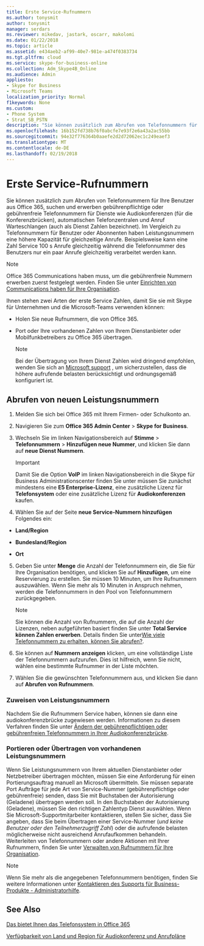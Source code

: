 ```yaml
---
title: Erste Service-Rufnummern
ms.author: tonysmit
author: tonysmit
manager: serdars
ms.reviewer: mikedav, jastark, oscarr, makolomi
ms.date: 01/22/2018
ms.topic: article
ms.assetid: e434aeb2-af99-40e7-981e-a474f0383734
ms.tgt.pltfrm: cloud
ms.service: skype-for-business-online
ms.collection: Adm_Skype4B_Online
ms.audience: Admin
appliesto:
- Skype for Business
- Microsoft Teams
localization_priority: Normal
f1keywords: None
ms.custom:
- Phone System
- Strat_SB_PSTN
description: "Sie können zusätzlich zum Abrufen von Telefonnummern für Ihre Benutzer aus Office 365, suchen und erwerben gebührenpflichtige oder gebührenfreie Telefonnummern für Dienste wie Audiokonferenzen (für die Konferenzbrücken), automatischen Telefonzentralen und Anruf Warteschlangen (auch als Dienst Zahlen bezeichnet). Im Vergleich zu Telefonnummern für Benutzer oder Abonnenten haben Leistungsnummern eine höhere Kapazität für gleichzeitige Anrufe."
ms.openlocfilehash: 16b152fd738b76f0abcfe7e93f2e6a43a2ac55bb
ms.sourcegitcommit: 94e32f776364b0aaefe2d2d72062ec1c249eaef3
ms.translationtype: MT
ms.contentlocale: de-DE
ms.lasthandoff: 02/19/2018
---
```

# <a name="getting-service-phone-numbers"></a>Erste Service-Rufnummern

Sie können zusätzlich zum Abrufen von Telefonnummern für Ihre Benutzer aus Office 365, suchen und erwerben gebührenpflichtige oder gebührenfreie Telefonnummern für Dienste wie Audiokonferenzen (für die Konferenzbrücken), automatischen Telefonzentralen und Anruf Warteschlangen (auch als Dienst Zahlen bezeichnet). Im Vergleich zu Telefonnummern für Benutzer oder Abonnenten haben Leistungsnummern eine höhere Kapazität für gleichzeitige Anrufe. Beispielsweise kann eine Zahl Service 100 s Anrufe gleichzeitig während die Telefonnummer des Benutzers nur ein paar Anrufe gleichzeitig verarbeitet werden kann.
  
> [!NOTE]
> Office 365 Communications haben muss, um die gebührenfreie Nummern erwerben zuerst festgelegt werden. Finden Sie unter [Einrichten von Communications haben für Ihre Organisation](../skype-for-business-and-microsoft-teams-add-on-licensing/set-up-communications-credits-for-your-organization.md). 
  
Ihnen stehen zwei Arten der erste Service Zahlen, damit Sie sie mit Skype für Unternehmen und die Microsoft-Teams verwenden können:
  
- Holen Sie neue Rufnummern, die von Office 365.
    
- Port oder Ihre vorhandenen Zahlen von Ihrem Dienstanbieter oder Mobilfunkbetreibers zu Office 365 übertragen.
    
    > [!NOTE]
    > Bei der Übertragung von Ihrem Dienst Zahlen wird dringend empfohlen, wenden Sie sich an [Microsoft support](https://support.office.com/en-us/article/32a17ca7-6fa0-4870-8a8d-e25ba4ccfd4b) , um sicherzustellen, dass die höhere aufrufende belasten berücksichtigt und ordnungsgemäß konfiguriert ist.
  
## <a name="get-new-service-numbers"></a>Abrufen von neuen Leistungsnummern

1. Melden Sie sich bei Office 365 mit Ihrem Firmen- oder Schulkonto an.
    
2. Navigieren Sie zum **Office 365 Admin Center** > **Skype for Business**.
    
3. Wechseln Sie im linken Navigationsbereich auf **Stimme** > **Telefonnummern** > **Hinzufügen neue Nummer**, und klicken Sie dann auf **neue Dienst Nummern**.
    
    > [!IMPORTANT] 
    > Damit Sie die Option **VoIP** im linken Navigationsbereich in die Skype für Business Administrationscenter finden Sie unter müssen Sie zunächst mindestens eine **E5 Enterprise-Lizenz**, eine zusätzliche Lizenz für **Telefonsystem** oder eine zusätzliche Lizenz für **Audiokonferenzen** kaufen.
    
4. Wählen Sie auf der Seite **neue Service-Nummern hinzufügen** Folgendes ein:
    
  - **Land/Region**
    
  - **Bundesland/Region**
    
  - **Ort**
    
5. Geben Sie unter **Menge** die Anzahl der Telefonnummern ein, die Sie für Ihre Organisation benötigen, und klicken Sie auf **Hinzufügen**, um eine Reservierung zu erstellen. Sie müssen 10 Minuten, um Ihre Rufnummern auszuwählen. Wenn Sie mehr als 10 Minuten in Anspruch nehmen, werden die Telefonnummern in den Pool von Telefonnummern zurückgegeben.
    
    > [!NOTE]
    > Sie können die Anzahl von Rufnummern, die auf die Anzahl der Lizenzen, neben aufgeführten basiert finden Sie unter **Total Service können Zahlen erwerben**. Details finden Sie unter[Wie viele Telefonnummern zu erhalten, können Sie abrufen?](../what-are-calling-plans-in-office-365/how-many-phone-numbers-can-you-get.md).
  
6. Sie können auf **Nummern anzeigen** klicken, um eine vollständige Liste der Telefonnummern aufzurufen. Dies ist hilfreich, wenn Sie nicht, wählen eine bestimmte Rufnummer in der Liste möchten.
    
7. Wählen Sie die gewünschten Telefonnummern aus, und klicken Sie dann auf **Abrufen von Rufnummern**.
    
### <a name="assign-service-numbers"></a>Zuweisen von Leistungsnummern

Nachdem Sie die Rufnummern Service haben, können sie dann eine audiokonferenzbrücke zugewiesen werden. Informationen zu diesem Verfahren finden Sie unter [Ändern der gebührenpflichtigen oder gebührenfreien Telefonnummern in Ihrer Audiokonferenzbrücke](../audio-conferencing-in-office-365/change-the-phone-numbers-on-your-audio-conferencing-bridge.md).
  
### <a name="port-or-transfer-existing-service-numbers"></a>Portieren oder Übertragen von vorhandenen Leistungsnummern

Wenn Sie Leistungsnummern von Ihrem aktuellen Dienstanbieter oder Netzbetreiber übertragen möchten, müssen Sie eine Anforderung für einen Portierungsauftrag manuell an Microsoft übermitteln. Sie müssen separate Port Aufträge für jede Art von Service-Nummer (gebührenpflichtige oder gebührenfreie) senden, dass Sie mit Buchstaben der Autorisierung (Geladene) übertragen werden soll. In den Buchstaben der Autorisierung (Geladene), müssen Sie den richtigen Zahlentyp Dienst auswählen. Wenn Sie Microsoft-Supportmitarbeiter kontaktieren, stellen Sie sicher, dass Sie angeben, dass Sie beim Übertragen einer Service-Nummer (*und keine Benutzer oder den Teilnehmerzugriff Zahl*) oder die aufrufende belasten möglicherweise nicht ausreichend Anrufaufkommen behandeln. Weiterleiten von Telefonnummern oder andere Aktionen mit Ihrer Rufnummern, finden Sie unter [Verwalten von Rufnummern für Ihre Organisation](../what-are-calling-plans-in-office-365/manage-phone-numbers-for-your-organization/manage-phone-numbers-for-your-organization.md).

> [!NOTE]
> Wenn Sie mehr als die angegebenen Telefonnummern benötigen, finden Sie weitere Informationen unter [Kontaktieren des Supports für Business-Produkte - Administratorhilfe](https://support.office.com/en-us/article/32a17ca7-6fa0-4870-8a8d-e25ba4ccfd4b). 
  
## <a name="related-topics"></a>See Also
[Das bietet Ihnen das Telefonsystem in Office 365](here-s-what-you-get-with-phone-system.md)

[Verfügbarkeit von Land und Region für Audiokonferenz und Anrufpläne](../country-and-region-availability-for-audio-conferencing-and-calling-plans/country-and-region-availability-for-audio-conferencing-and-calling-plans.md)
